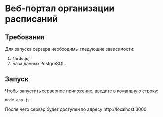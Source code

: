 # Веб-портал организации расписаний
## Требования
Для запуска сервера необходимы следующие зависимости:

1. Node.js;
2. База данных PostgreSQL.

## Запуск
Чтобы запустить серверное приложение, введите в командную строку:

`node app.js`

После чего сервер будет доступен по адресу http://localhost:3000.
